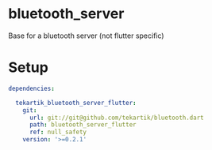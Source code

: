 # bluetooth_server

Base for a bluetooth server (not flutter specific)

# Setup

```yaml
dependencies:

  tekartik_bluetooth_server_flutter:
    git:
      url: git://git@github.com/tekartik/bluetooth.dart
      path: bluetooth_server_flutter
      ref: null_safety
    version: '>=0.2.1'
```